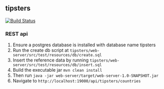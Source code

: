 ## tipsters

[![Build Status](http://52.30.74.253:8080/buildStatus/icon?job=tipsters)](http://52.30.74.253:8080/job/tipsters/)

### REST api

1. Ensure a postgres database is installed with database name tipsters
2. Run the create db script at ```tipsters/web-server/src/test/resources/db/create.sql```
3. Insert the reference data by running ```tipsters/web-server/src/test/resources/db/insert.sql```
4. Build the executable jar ```mvn clean install```
5. Then run ```java -jar web-server/target/web-server-1.0-SNAPSHOT.jar```
6. Navigate to ```http://localhost:19000/api/tipsters/countries```

